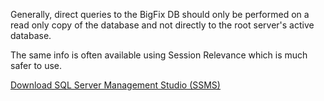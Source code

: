 Generally, direct queries to the BigFix DB should only be performed on a read only copy of the database and not directly to the root server's active database.

The same info is often available using Session Relevance which is much safer to use.

[Download SQL Server Management Studio (SSMS)](https://msdn.microsoft.com/en-us/library/mt238290.aspx)
